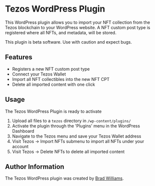 # Tezos WordPress Plugin

This WordPress plugin allows you to import your NFT collection from the Tezos blockchain to your WordPress website. A NFT custom post type is registered where all NFTs, and metadata, will be stored. 

This plugin is beta software. Use with caution and expect bugs.

## Features

* Registers a new NFT custom post type
* Connect your Tezos Wallet
* Import all NFT collectibles into the new NFT CPT
* Delete all imported content with one click

## Usage

The Tezos WordPress Plugin is ready to activate

1. Upload all files to a `tezos` directory in `/wp-content/plugins/` 
2. Activate the plugin through the 'Plugins' menu in the WordPress Dashboard
3. Navigate to the Tezos menu and save your Tezos Wallet address
4. Visit Tezos -> Import NFTs submenu to import all NFTs under your account
5. Visit Tezos -> Delete NFTs to delete all imported content

## Author Information

The Tezos WordPress plugin was created by [Brad Williams](https://twitter.com/williamsba/).
